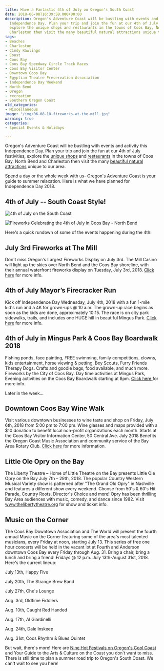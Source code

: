 ```yaml
---
title: Have a Fantastic 4th of July on Oregon's South Coast
date: 2018-06-08T16:39:58.000+00:00
description: Oregon's Adventure Coast will be bustling with events and activity this
  Independence Day. Plan your trip and join the fun at our 4th of July festivities,
  explore the unique shops and restaurants in the towns of Coos Bay, North Bend and
  Charleston then visit the many beautiful natural attractions unique to our area.
tags:
- Beaches
- Charleston
- Cindy Rawlings
- Coast
- Coos Bay
- Coos Bay Speedway Circle Track Races
- Coos Bay Visitor Center
- Downtown Coos Bay
- Egyptian Theatre Preservation Association
- Independence Day Weekend
- North Bend
- Oregon
- recreation
- Southern Oregon Coast
old_categories:
- Miscellaneous
image: "/img/06-08-18-fireworks-at-the-mill.jpg"
warning: true
categories:
- Special Events & Holidays

---
```

Oregon's Adventure Coast will be bustling with events and activity this Independence Day. Plan your trip and join the fun at our 4th of July festivities, explore the <a href="/shopping/">unique shops</a> and <a href="/dining/">restaurants</a> in the towns of Coos Bay, North Bend and Charleston then visit the many <a href="/adventures/">beautiful natural attractions</a> unique to our area.

Spend a day or the whole week with us- <a href="/" target="_blank" rel="noopener noreferrer">Oregon's Adventure Coast</a> is your guide to summer relaxation. Here is what we have planned for Independence Day 2018.

<h2>4th of July -- South Coast Style!</h2>

![4th of July on the South Coast](/img/1044602_10151701236136692_230114829_n.jpg)

![Fireworks Celebrating the 4th of July in Coos Bay - North Bend](/img/4th-of-july-fireworks-coos-bay-674x447.jpg)

Here's a quick rundown of some of the events happening during the 4th:

<h2>July 3rd Fireworks at The Mill</h2>

Don't miss Oregon's Largest Fireworks Display on July 3rd. The Mill Casino will light up the skies over North Bend and the Coos Bay shoreline, with their annual waterfront fireworks display on Tuesday, July 3rd, 2018. <a href="/calendar/" target="_blank" rel="noopener noreferrer">Click here</a> for more info.

<h2>4th of July Mayor’s Firecracker Run</h2>

Kick off Independence Day Wednesday, July 4th, 2018 with a fun 1-mile kid's run and a 4K for grown-ups @ 10 a.m. The grown-up race begins as soon as the kids are done, approximately 10:15. The race is on city park sidewalks, trails, and includes one HUGE hill in beautiful Mingus Park. <a href="https://www.facebook.com/events/106079593347649/" target="_blank" rel="noopener noreferrer">Click here</a> for more info.

<h2>4th of July in Mingus Park & Coos Bay Boardwalk 2018</h2>

Fishing ponds, face painting, FREE swimming, family competitions, clowns, kids entertainment, horse viewing & petting, Boy Scouts, Furry Friends Therapy Dogs. Crafts and goodie bags, food available, and much more. Fireworks by the City of Coos Bay. Day time activities at Mingus Park, Evening activities on the Coos Bay Boardwalk starting at 8pm. <a href="https://www.facebook.com/events/1697770890526920/" target="_blank" rel="noopener noreferrer">Click here </a>for more info.

Later in the week...

<h2>Downtown Coos Bay Wine Walk</h2>

Visit various downtown businesses to wine taste and shop on Friday, July 6th, 2018 from 5:00 pm to 7:00 pm. Wine glasses and maps provided with a $10 donation to benefit local non-profit organizations each month. Starts at the Coos Bay Visitor Information Center, 50 Central Ave. July 2018 Benefits the Oregon Coast Music Association and community service of the Bay Area Rotary Club. <a href="/calendar/" target="_blank" rel="noopener noreferrer">Click here </a>for more information.

<h2>Little Ole Opry on the Bay</h2>

The Liberty Theatre – Home of Little Theatre on the Bay presents Little Ole Opry on the Bay July 7th – 29th, 2018. The popular Country Western Musical Variety show is patterned after "The Grand Old Opry" in Nashville and features a different show every weekend. Choose from 50's & 60's Hit Parade, Country Roots, Director's Choice and more! Opry has been thrilling Bay Area audiences with music, comedy, and dance since 1982. Visit <a href="http://www.thelibertytheatre.org/" target="_blank" rel="noopener noreferrer">www.thelibertytheatre.org</a> for show and ticket info.

<h2>Music on the Corner</h2>

The Coos Bay Downtown Association and The World will present the fourth annual Music on the Corner featuring some of the area's most talented musicians, every Friday at noon, starting July 13. This series of free one hour concerts will be held in the vacant lot at Fourth and Anderson downtown Coos Bay every Friday through Aug. 31. Bring a chair, bring a lunch and bring a friend! Fridays @ 12 p.m. July 13th-August 31st, 2018. Here's the current lineup:

July 13th, Happy Five

July 20th, The Strange Brew Band

July 27th, Che's Lounge

Aug. 3rd, Oldtime Fiddlers

Aug. 10th, Caught Red Handed

Aug. 17th, Al Giardinelli

Aug. 24th, Dale Inskeep

Aug. 31st, Coos Rhythm & Blues Quintet

But wait, there's more! Here are <a href="/blog/2018-05-22-nine-hot-festivals-on-oregons-cool-coast-plan-your-trip-now/" target="_blank" rel="noopener noreferrer">Nine Hot Festivals on Oregon's Cool Coast</a> and Your Guide to the Arts & Culture on the Coast you don't want to miss. There is still time to plan a summer road trip to Oregon's South Coast. We can't wait to see you here!